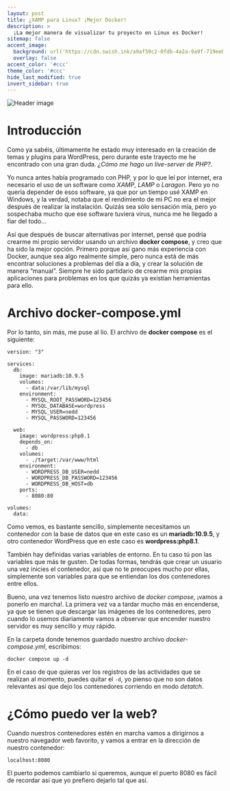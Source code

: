```yaml
---
layout: post
title: ¿XAMP para Linux? ¡Mejor Docker!
description: >
  ¡La mejor manera de visualizar tu proyecto en Linux es Docker!
sitemap: false
accent_image: 
  background: url('https://cdn.swish.ink/a9af59c2-0fdb-4a2a-9a9f-719eeb17b3b0/media/docker-wordpress.png') center/cover
  overlay: false
accent_color: '#ccc'
theme_color: '#ccc'
hide_last_modified: true
invert_sidebar: true
---
```


![Header image](https://cdn.swish.ink/a9af59c2-0fdb-4a2a-9a9f-719eeb17b3b0/media/docker-wordpress.png)

# Introducción
Como ya sabéis, últimamente he estado muy interesado en la creación de temas y plugins para WordPress, pero durante este trayecto me he encontrado con una gran duda. _¿Cómo me hago un live-server de PHP?_.


Yo nunca antes había programado con PHP, y por lo que leí por internet, era necesario el uso de un software como _XAMP_, _LAMP_ o _Laragon_. Pero yo no quería depender de esos software, ya que por un tiempo usé XAMP en Windows, y la verdad, notaba que el rendimiento de mi PC no era el mejor después de realizar la instalación. Quizás sea sólo sensación mía, pero yo sospechaba mucho que ese software tuviera virus, nunca me he llegado a fiar del todo...


Así que después de buscar alternativas por internet, pensé que podría crearme mi propio servidor usando un archivo __docker compose__, y creo que ha sido la mejor opción. Primero porque así gano más experiencia con Docker, aunque sea algo realmente simple, pero nunca está de más encontrar soluciones a problemas del día a día, y crear la solución de manera “manual”. Siempre he sido partidario de crearme mis propias aplicaciones para problemas en los que quizás ya existían herramientas para ello.

# Archivo docker-compose.yml
Por lo tanto, sin más, me puse al lío. El archivo de __docker compose__ es el siguiente:

```docker
version: "3"

services:
  db:
    image: mariadb:10.9.5
    volumes:
      - data:/var/lib/mysql
    environment:
      - MYSQL_ROOT_PASSWORD=123456
      - MYSQL_DATABASE=wordpress
      - MYSQL_USER=nedd
      - MYSQL_PASSWORD=123456

  web:
    image: wordpress:php8.1
    depends_on:
      - db
    volumes:
      - ./target:/var/www/html
    environment:
      - WORDPRESS_DB_USER=nedd
      - WORDPRESS_DB_PASSWORD=123456
      - WORDPRESS_DB_HOST=db
    ports:
      - 8080:80

volumes:
  data:
```


Como vemos, es bastante sencillo, simplemente necesitamos un contenedor con la base de datos que en este caso es un __mariadb:10.9.5__, y otro contenedor WordPress que en este caso es __wordpress:php8.1__.


También hay definidas varias variables de entorno. En tu caso tú pon las variables que más te gusten. De todas formas, tendrás que crear un usuario una vez inicies el contenedor, así que no te preocupes mucho por ellas, simplemente son variables para que se entiendan los dos contenedores entre ellos.


Bueno, una vez tenemos listo nuestro archivo de _docker compose_, ¡vamos a ponerlo en marcha!. La primera vez va a tardar mucho más en encenderse, ya que se tienen que descargar las imágenes de los contenedores, pero cuando lo usemos diariamente vamos a observar que encender nuestro servidor es muy sencillo y muy rápido.


En la carpeta donde tenemos guardado nuestro archivo _docker-compose.yml_, escribimos:

```docker
docker compose up -d
```


En el caso de que quieras ver los registros de las actividades que se realizan al momento, puedes quitar el `-d`, yo pienso que no son datos relevantes así que dejo los contenedores corriendo en modo _detatch_.

# ¿Cómo puedo ver la web?
Cuando nuestros contenedores estén en marcha vamos a dirigirnos a nuestro navegador web favorito, y vamos a entrar en la dirección de nuestro contenedor:

```
localhost:8080
```

El puerto podemos cambiarlo si queremos, aunque el puerto 8080 es fácil de recordar así que yo prefiero dejarlo tal que así.
